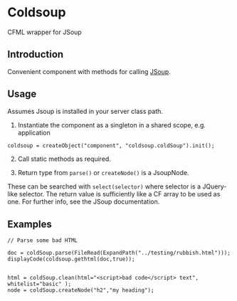 # Coldsoup

CFML wrapper for JSoup

## Introduction

Convenient component with methods for calling [JSoup](https://www.jsoup.org).

## Usage

Assumes Jsoup is installed in your server class path.

1. Instantiate the component as a singleton in a shared scope, e.g. application

```cfml
coldsoup = createObject("component", "coldsoup.coldSoup").init();
```

2. Call static methods as required.

3. Return type from `parse()` or `createNode()` is a JsoupNode.

These can be searched with `select(selector)` where selector is a JQuery-like selector. The return value is sufficiently
like a CF array to be used as one. For further info, see the JSoup documentation.

## Examples

```cfscript
// Parse some bad HTML

doc = coldSoup.parse(FileRead(ExpandPath("../testing/rubbish.html")));
displayCode(coldsoup.gethtml(doc,true));


html = coldSoup.clean(html="<script>bad code</script> text", whitelist="basic" );
node = coldSoup.createNode("h2","my heading");

```

